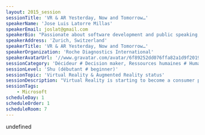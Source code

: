 ```yaml
---
layout: 2015_session
sessionTitle: 'VR & AR Yesterday, Now and Tomorrow…'
speakerName: 'Jose Luis Latorre Millas'
speakerEmail: joslat@gmail.com
speakerBio: "Passionate about software development and public speaking, Jose Luis has been an MVP for the latest 7 years, mostly dedicated to XAML, Windows Store Apps, Windows Phone, Silverlight, WPF and .NET. He has written a book on .NET 4.5 and Windows Store App development. Toastmaster since 2010 and has spoken in several international conferences like; Tech Days, mobility days, TechEd Europe, KulenDayz and the prestigious Soft Shake.\nHe is one of the founders of the Zurich Developers .NET User Group and a member of the INETA Europe board.\n"
speakerAddress: 'Zurich, Switzerland'
speakerTitle: 'VR & AR Yesterday, Now and Tomorrow…'
speakerOrganization: 'Roche Diagnostics International'
speakerAvatarUrl: '//www.gravatar.com/avatar/6f89252dd076ffa82a1d9f2019dd2539?size=200&default=mm'
sessionCategory: 'Décideur # Decision maker, Ressources humaines # Human resources, Encadrement, coach # Trainer, mentor, coach, Architecte # Architect, Développeur # Developer, Designer, Autre # Other'
sessionLevel: 'Shu (débutant # beginner)'
sessionTopic: 'Virtual Reality & Augmented Reality status'
sessionDescription: "Virtual Reality is starting to become a consumer product and not anymore a \"lab toy\", Virtual Reality is exponentially growing as well as Augmented Reality, and new concepts are blossoming, like Mixed Reality...\nOn this session we will see what has brought us to the current point, what is the current point, the main players and the current technology status with the products soon-to-be, their release dates and timeline and what is in there for the foreseeable future...\n"
sessionTags:
    - Microsoft
scheduleDay: 1
scheduleOrder: 1
scheduleRoom: 7
---
```


undefined

